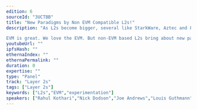 ```yaml
---
edition: 6
sourceId: "3UCTBB"
title: "New Paradigms by Non EVM Compatible L2s!"
description: "As L2s become bigger, several like StarkWare, Aztec and Fuel have built a VM that doesn't resemble the EVM for multiple reasons. 

EVM is great. We love the EVM. But non-EVM based L2s bring about new paradigms, and innovations and expose us to new possibilities that are just not possible on the EVM. These L2s truly are expanding the scope of Ethereum and we should explore these more!"
youtubeUrl: ""
ipfsHash: ""
ethernaIndex: ""
ethernaPermalink: ""
duration: 0
expertise: ""
type: "Panel"
track: "Layer 2s"
tags: ["Layer 2s"]
keywords: ["L2s","EVM","experimentation"]
speakers: ["Rahul Kothari","Nick Dodson","Joe Andrews","Louis Guthmann"]
---
```

